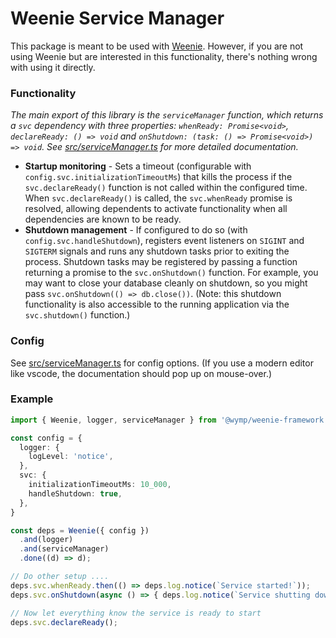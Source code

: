 Weenie Service Manager
========================================================================================================================

This package is meant to be used with [Weenie](https://wymp.github.io/weenie). However, if you are not using
Weenie but are interested in this functionality, there's nothing wrong with using it directly.

### Functionality

*The main export of this library is the `serviceManager` function, which returns a `svc` dependency with three
properties: `whenReady: Promise<void>`, `declareReady: () => void` and
`onShutdown: (task: () => Promise<void>) => void`. See [src/serviceManager.ts](src/serviceManager.ts) for more detailed
documentation.*

* **Startup monitoring** - Sets a timeout (configurable with `config.svc.initializationTimeoutMs`) that kills the
  process if the `svc.declareReady()` function is not called within the configured time. When `svc.declareReady()` is
  called, the `svc.whenReady` promise is resolved, allowing dependents to activate functionality when all dependencies
  are known to be ready.
* **Shutdown management** - If configured to do so (with `config.svc.handleShutdown`), registers event listeners on
  `SIGINT` and `SIGTERM` signals and runs any shutdown tasks prior to exiting the process. Shutdown tasks may be
  registered by passing a function returning a promise to the `svc.onShutdown()` function. For example, you may want to
  close your database cleanly on shutdown, so you might pass `svc.onShutdown(() => db.close())`. (Note: this
  shutdown functionality is also accessible to the running application via the `svc.shutdown()` function.)

### Config

See [src/serviceManager.ts](src/serviceManager.ts) for config options. (If you use a modern editor like vscode, the
documentation should pop up on mouse-over.)

### Example

```ts
import { Weenie, logger, serviceManager } from '@wymp/weenie-framework';

const config = {
  logger: {
    logLevel: 'notice',
  },
  svc: {
    initializationTimeoutMs: 10_000,
    handleShutdown: true,
  },
}

const deps = Weenie({ config })
  .and(logger)
  .and(serviceManager)
  .done((d) => d);

// Do other setup ....
deps.svc.whenReady.then(() => deps.log.notice(`Service started!`));
deps.svc.onShutdown(async () => { deps.log.notice(`Service shutting down`) });

// Now let everything know the service is ready to start
deps.svc.declareReady();
```